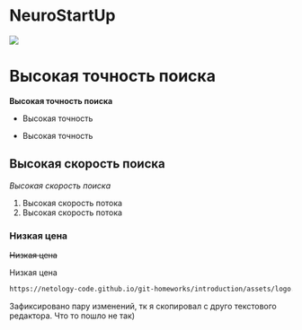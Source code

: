 # NeuroStartUp
![](https://netology-code.github.io/git-homeworks/introduction/assets/logo.png)

# Высокая точность поиска #
**Высокая точность поиска**

* Высокая точность

* Высокая точность

## Высокая скорость поиска

*Высокая скорость поиска*

1. Высокая скорость потока
1. Высокая скорость потока

### Низкая цена
~~Низкая цена~~

Низкая цена

```html
https://netology-code.github.io/git-homeworks/introduction/assets/logo.png
```
Зафиксировано пару изменений, тк я скопировал с друго текстового редактора. Что то пошло не так)